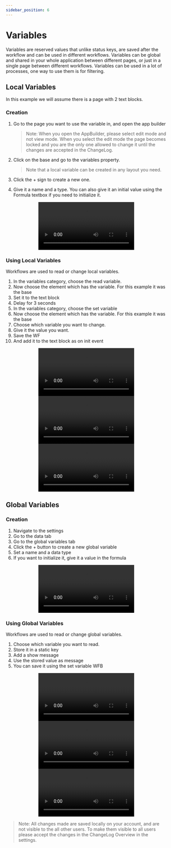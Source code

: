 ```yaml
---
sidebar_position: 6
---
```


# Variables

Variables are reserved values that unlike status keys, are saved after the workflow and can be used in different workflows. Variables can be global and shared in your whole application between different pages, or just in a single page between different workflows. Variables can be used in a lot of processes, one way to use them is for filtering.

## Local Variables

In this example we will assume there is a page with 2 text blocks.

### Creation

1. Go to the page you want to use the variable in, and open the app builder

   > Note: When you open the AppBuilder, please select edit mode and not view mode. When you select the edit mode the page becomes locked and you are the only one allowed to change it until the changes are accepted in the ChangeLog.

2. Click on the base and go to the variables property.
   > Note that a local variable can be created in any layout you need.
3. Click the + sign to create a new one.
4. Give it a name and a type. You can also give it an initial value using the Formula textbox if you need to initialize it.

<center>

<video controls="controls">
  <source src="/img/tut6-1.mov" />
</video>

</center>

### Using Local Variables

Workflows are used to read or change local variables.

1. In the variables category, choose the read variable.
2. Now choose the element which has the variable. For this example it was the base
3. Set it to the text block
4. Delay for 3 seconds
5. In the variables category, choose the set variable
6. Now choose the element which has the variable. For this example it was the base
7. Choose which variable you want to change.
8. Give it the value you want.
9. Save the WF
10. And add it to the text block as on init event

<center>

<video controls="controls">
  <source src="/img/tut6-2.mov" />
</video>

</center>

<center>

<video controls="controls">
  <source src="/img/tut6-3.mov" />
</video>

</center>

<center>

<video controls="controls">
  <source src="/img/tut6-4.mov" />
</video>

</center>

## Global Variables

### Creation

1. Navigate to the settings
2. Go to the data tab
3. Go to the global variables tab
4. Click the + button to create a new global variable
5. Set a name and a data type
6. If you want to initialize it, give it a value in the formula

<center>

<video controls="controls">
  <source src="/img/tut6-5.mov" />
</video>

</center>

### Using Global Variables

Workflows are used to read or change global variables.

1. Choose which variable you want to read.
2. Store it in a static key
3. Add a show message
4. Use the stored value as message
5. You can save it using the set variable WFB

<center>

<video controls="controls">
  <source src="/img/tut6-6.mov" />
</video>

</center>

<center>

<video controls="controls">
  <source src="/img/tut6-7.mov" />
</video>

</center>

<center>

<video controls="controls">
  <source src="/img/tut6-8.mov" />
</video>

</center>

> Note: All changes made are saved locally on your account, and are not visible to the all other users. To make them visible to all users please accept the changes in the ChangeLog Overview in the settings.
